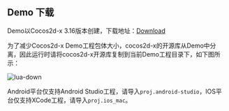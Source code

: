 ## Demo 下载

Demo以Cocos2d-x 3.16版本创建，下载地址：[Download](http://cnimg.dataverse.cn/upsdk/MyLuaGame.zip "Download")

为了减少Cocos2d-x Demo工程包体大小，cocos2d-x的开源库从Demo中分离，因此运行时请将cocos2d-x开源库复制到当前Demo工程目录下，如下图所示：

![lua-down](http://docs.upltv.com/uploads/201805/5ae999f00fdc6_5ae999f0.jpeg "lua-down")

Android平台仅支持Android Studio工程，请导入`proj.android-studio`，IOS平台仅支持XCode工程，请导入`proj.ios_mac`。